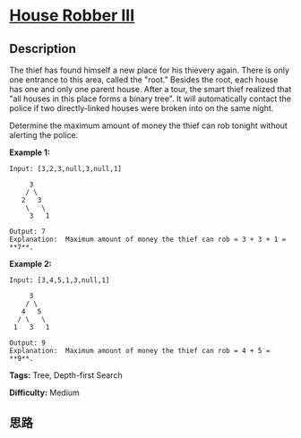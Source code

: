 # [House Robber III][title]

## Description

The thief has found himself a new place for his thievery again. There is only
one entrance to this area, called the "root." Besides the root, each house has
one and only one parent house. After a tour, the smart thief realized that
"all houses in this place forms a binary tree". It will automatically contact
the police if two directly-linked houses were broken into on the same night.

Determine the maximum amount of money the thief can rob tonight without
alerting the police.

**Example 1:**
            Input: [3,2,3,null,3,null,1]             3        / \       2   3        \   \          3   1        Output: 7     Explanation:  Maximum amount of money the thief can rob = 3 + 3 + 1 = **7**.

**Example 2:**
            Input: [3,4,5,1,3,null,1]             3        / \       4   5      / \   \      1   3   1        Output: 9    Explanation:  Maximum amount of money the thief can rob = 4 + 5 = **9**.    


**Tags:** Tree, Depth-first Search

**Difficulty:** Medium

## 思路

[title]: https://leetcode.com/problems/house-robber-iii
